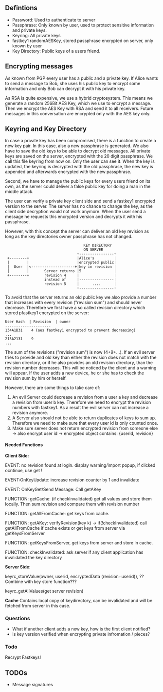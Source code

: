 ## Defintions
* Password: Used to authenticate to server
* Passphrase: Only known by user, used to protect sensitive information and private keys.
* Keyring: All private keys
* fastkey1 randomAESKey, stored passphrase encrypted on server, only known by user
* Key Directory: Public keys of a users friend.

## Encrypting messages
As known from PGP every user has a public and a private key.
If Alice wants to send a message to Bob, she uses his public key to encrypt some information and only Bob can decrypt it with his private key.

As RSA is quite expensive, we use a hybrid cryptosystem. This means we generate a random 256Bit AES Key, which we use to encrypt a message. Then we encrypt the AES Key with RSA and send it to all receivers. Future messages in this conversation are encrypted only with the AES key only.


## Keyring and Key Directory
In case a private key  has been compromised, there is a function to create a new key pair. In this case, also a new passphrase is generated. We also have to save the old keys to be able to decrypt old messages. All private keys are saved on the server, encrypted with the 20 digit passphrase. We call this file keyring from now on. Only the user can see it. When the key is updated, the keyring is decrypted with the old passphrase, the new key is appended and afterwards encrypted with the new passphrase.

Second, we have to manage the public keys for every users friend on its own, as the server could deliver a false public key for doing a man in the middle attack.

The user can verify a private key client side and send a fastkey1 encrypted version  to the server. The server has no chance to change the key, as the client side decryption would not work anymore. When the user send a message he requests this encrypted version and decrypts it with his passphrase.

However, with this concept the server can deliver an old key revision as long as the key directories owner passphrase has not changed.

                                
                                        KEY DIRECTORY
                                        ON SERVER
                                     +----------------+
     +--------+                      |Alice's         |
     |        |                      |encrypted public|
     |  User  |<--------------------+|key in revision |
     |        |       Server returns |5               |
     +--------+       revision 4     |                |
                      instead of     |----------------|
                      revision 5     |      ....      |
                                     +----------------+



To avoid that the server returns an old public key we also provide a number that increases with every revision ("revision sum") and should never decrease. Therefore we first have a so called revision directory which stored pfastkey1 encrypted on the server:

    User Hash  | Revision  | owner
    ---------------------
    134A1B31	4 (aes fastkey1 encrypted to prevent decreasing)           ...
    213A2131	9
    ...

The sum of the revisions ("revision sum") is now (4+9+...). If an evil server tries to provide and old key than either the revision does not match with the revision directory, or if he also provides an old revision directory, than the revision number decreases. This will be noticed by the client and a warning will appear. If the user adds a new device, he or she has to check the revision sum by him or herself.

However, there are some things to take care of:
1. An evil Server could decrease a revision from a user a key and decrease a revision from user b key. Therefore we need to encrypt the revision numbers with fastkey1. As a result the evil server can not increase a revision anymore.
2. A Server also should not be able to return duplicates of keys to sum up. Therefore we need to make sure that every user id is only counted once.
3. Make sure server does not return encrypted revision from someone else -> also encrypt user id -> encrypted object contains: {userid, revision}
#### Needed Functions

**Client Side:**

EVENT: no revision found at login. display warning/import popup, if clicked ocntinue, use get !

EVENT:OnKeyUpdate: increase revision counter by 1 and invalidate

EVENT: OnKeyGet/Send Message:
Call getAKey

FUNCTION: getCache: (if checkInvalidated) get all values and store them locally. Then sum revision and compare them with revision number

FUNCTION: getAllFromCache: get keys from cache.

FUNCTION: getAKey: verifyRevision(key k) -> if(!checkInvalidated) call getAllFromCache if cache exists or get keys from server via getKeysFromServer

FUNCTION: getKeysFromServer, get keys from server and store in cache.

FUNCTION: checkInvalidated: ask server if any client application has invalidated the key directory

**Server Side:**

keyrc_storeValue(owner, userid, encryptedData (revision+userid)), ??Combine with key store function???

keyrc_getAllValues(get server revision)

**Cache**
Contains local copy of keydirectory, can be invalidated and will be fetched from server in this case.


### Questions
* What if another client adds a new key, how is the first client notified?
* Is key version verified when encrypting private infromation / pieces?

### Todo
Recrypt Fastkeys!


## TODOs
* Message signatures